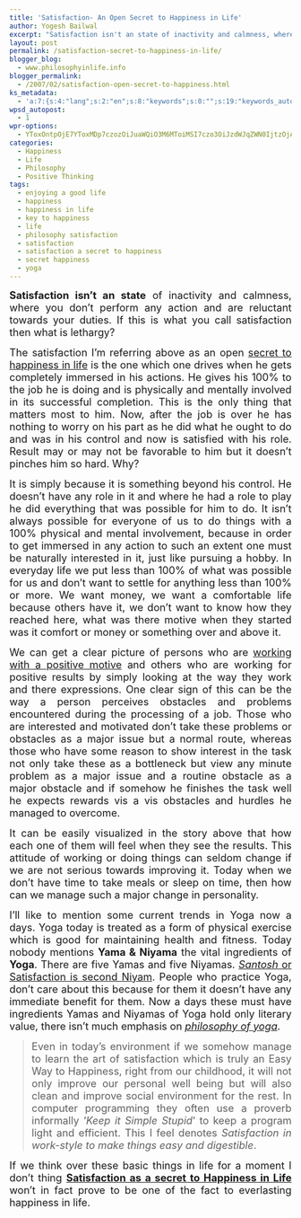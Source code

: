 ```yaml
---
title: 'Satisfaction- An Open Secret to Happiness in Life'
author: Yogesh Bailwal
excerpt: "Satisfaction isn't an state of inactivity and calmness, where you don't perform any action and are reluctant towards your duties."
layout: post
permalink: /satisfaction-secret-to-happiness-in-life/
blogger_blog:
  - www.philosophyinlife.info
blogger_permalink:
  - /2007/02/satisfaction-open-secret-to-happiness.html
ks_metadata:
  - 'a:7:{s:4:"lang";s:2:"en";s:8:"keywords";s:0:"";s:19:"keywords_autoupdate";s:1:"0";s:11:"description";s:0:"";s:22:"description_autoupdate";s:1:"0";s:5:"title";s:0:"";s:6:"robots";s:12:"index,follow";}'
wpsd_autopost:
  - 1
wpr-options:
  - YToxOntpOjE7YToxMDp7czozOiJuaWQiO3M6MToiMSI7czo3OiJzdWJqZWN0IjtzOjA6IiI7czo4OiJ0ZXh0Ym9keSI7czowOiIiO3M6ODoiaHRtbGJvZHkiO3M6MDoiIjtzOjc6ImRpc2FibGUiO2k6MDtzOjE1OiJub2N1c3RvbWl6YXRpb24iO2k6MTtzOjEyOiJub3Bvc3RzZXJpZXMiO2k6MTtzOjEwOiJodG1sZW5hYmxlIjtpOjE7czoxMjoiYXR0YWNoaW1hZ2VzIjtpOjE7czoyMToic2tpcGFjdGl2ZXN1YnNjcmliZXJzIjtpOjA7fX0=
categories:
  - Happiness
  - Life
  - Philosophy
  - Positive Thinking
tags:
  - enjoying a good life
  - happiness
  - happiness in life
  - key to happiness
  - life
  - philosophy satisfaction
  - satisfaction
  - satisfaction a secret to happiness
  - secret happiness
  - yoga
---
```

<p style="text-align: justify;">
  <span style="font-size: 130%;"><span style="font-weight: bold;">Satisfaction isn&#8217;t an state</span> of inactivity and calmness, where you don&#8217;t perform any action and are reluctant towards your duties. If this is what you call satisfaction then what is lethargy?</span>
</p>

<p style="text-align: justify;">
  <span style="font-size: 130%;">The satisfaction I&#8217;m referring above as an open <a href="http://www.philosophyinlife.info/honesty-leads-to-happiness/" target="_self">secret to happiness in life</a> is the one which one drives when he gets completely immersed in his actions. He gives his 100% to the job he is doing and is physically and mentally involved in its successful completion. This is the only thing that matters most to him. Now, after the job is over he has nothing to worry on his part as he did what he ought to do and was in his control and now is satisfied with his role. Result may or may not be favorable to him but it doesn&#8217;t pinches him so hard. Why?</span>
</p>

<p style="text-align: justify;">
  <span style="font-size: 130%;">It is simply because it is something beyond his control. He doesn&#8217;t have any role in it and where he had a role to play he did everything that was possible for him to do. It isn&#8217;t always possible for everyone of us to do things with a 100% physical and mental involvement, because in order to get immersed in any action to such an extent one must be naturally interested in it, just like pursuing a hobby. In everyday life we put less than 100% of what was possible for us and don&#8217;t want to settle for anything less than 100% or more. We want money, we want a comfortable life because others have it, we don&#8217;t want to know how they reached here, what was there motive when they started was it comfort or money or something over and above it. </span>
</p>

<div style="text-align: justify;">
  <span style="font-size: 130%;">We can get a clear picture of persons who are <a href="http://www.philosophyinlife.info/hypnosis-for-positive-thinking/" target="_self">working with a positive motive</a> and others who are working for positive results by simply looking at the way they work and there expressions. One clear sign of this can be the way a person perceives obstacles and problems encountered during the processing of a job. Those who are interested and motivated don&#8217;t take these problems or obstacles as a major issue but a normal route, whereas those who have some reason to show interest in the task not only take these as a bottleneck but view any minute problem as a major issue and a routine obstacle as a major obstacle and if somehow he finishes the task well he expects rewards vis a vis obstacles and hurdles he managed to overcome.<br /> </span>
</div>

<p style="text-align: justify;">
  <span style="font-size: 130%;">It can be easily visualized in the story above that how each one of them will feel when they see the results. This attitude of working or doing things can seldom change if we are not serious towards improving it. Today when we don&#8217;t have time to take meals or sleep on time, then how can we manage such a major change in personality.</span>
</p>

<div style="text-align: justify;">
  <span style="font-size: 130%;">I&#8217;ll like to mention some current trends in Yoga now a days. Yoga today is treated as a form of physical exercise which is good for maintaining health and fitness. Today nobody mentions <strong>Yama & Niyama</strong> the vital ingredients of <strong>Yoga</strong>. There are five Yamas and five Niyamas. </span><span style="text-decoration: underline;"><span style="font-style: italic; font-size: 130%;">Santosh</span></span><span style="font-size: 130%;"><span style="text-decoration: underline;"> or Satisfaction is second Niyam</span>. People who practice Yoga, don&#8217;t care about this because for them it doesn&#8217;t have any immediate benefit for them. Now a days these must have ingredients Yamas and Niyamas of Yoga hold only literary value, there isn&#8217;t much emphasis on <a title="Mental Purity & Three Fold Yoga" href="http://www.philosophyinlife.info/540/mental-purity-fold-yoga.htm"><em>philosophy of yoga</em></a>.<br /> </span>
</div>

> <p style="text-align: justify;">
>   <span style="font-size: 130%;">Even in today&#8217;s environment if we somehow manage to learn the art of satisfaction which is truly an Easy Way to Happiness, right from our childhood, it will not only improve our personal well being but will also clean and improve social environment for the rest. In computer programming they often use a proverb informally &#8216;<em>Keep it Simple Stupid</em>&#8216; to keep a program light and efficient. This I feel denotes </span><span style="font-style: italic; font-size: 130%;">Satisfaction in work-style to make things easy and digestible</span><span style="font-size: 130%;">. </span>
> </p>

<div style="text-align: justify;">
  <span style="font-size: 130%;">If we think over these basic things in life for a moment I don&#8217;t thing <a title="Satisfaction- An Open Secret to Happiness in Life" href="http://www.philosophyinlife.info/satisfaction-secret-to-happiness-in-life/"><strong>Satisfaction as a secret to Happiness in Life</strong></a> won&#8217;t in fact prove to be one of the fact to everlasting happiness in life.<br /> </span>
</div>